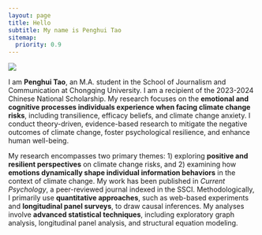 ```yaml
---
layout: page
title: Hello
subtitle: My name is Penghui Tao
sitemap:
  priority: 0.9
---
```


<img src="{{ '/assets/img/penghui.png' | prepend: site.baseurl }}" id="about-img">

<div id="describe-text">
	<p align="left">I am <b>Penghui Tao</b>, an M.A. student in the School of Journalism and Communication at Chongqing University. I am a recipient of the 2023-2024 Chinese National Scholarship. My research focuses on the <b>emotional and cognitive processes individuals experience when facing climate change risks</b>, including transilience, efficacy beliefs, and climate change anxiety. I conduct theory-driven, evidence-based research to mitigate the negative outcomes of climate change, foster psychological resilience, and enhance human well-being.</p>

<p align="left">My research encompasses two primary themes: 1) exploring <b>positive and resilient perspectives</b> on climate change risks, and 2) examining how <b>emotions dynamically shape individual information behaviors</b> in the context of climate change. My work has been published in <i>Current Psychology</i>, a peer-reviewed journal indexed in the SSCI. Methodologically, I primarily use <b>quantitative approaches</b>, such as web-based experiments and <b>longitudinal panel surveys</b>, to draw causal inferences. My analyses involve <b>advanced statistical techniques</b>, including exploratory graph analysis, longitudinal panel analysis, and structural equation modeling.</p>
	
</div>
